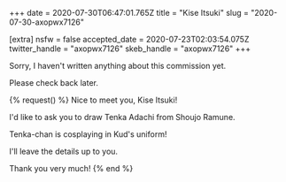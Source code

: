 +++
date = 2020-07-30T06:47:01.765Z
title = "Kise Itsuki"
slug = "2020-07-30-axopwx7126"

[extra]
nsfw = false
accepted_date = 2020-07-23T02:03:54.075Z
twitter_handle = "axopwx7126"
skeb_handle = "axopwx7126"
+++

Sorry, I haven't written anything about this commission yet.

Please check back later.

{% request() %}
Nice to meet you, Kise Itsuki!

I'd like to ask you to draw Tenka Adachi from Shoujo Ramune.

Tenka-chan is cosplaying in Kud's uniform!

I'll leave the details up to you.

Thank you very much!
{% end %}